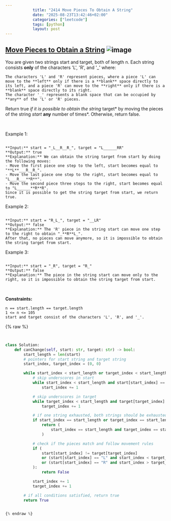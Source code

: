 ```yaml
---
            title: "2414 Move Pieces To Obtain A String"
            date: "2025-08-23T13:42:46+02:00"
            categories: ["leetcode"]
            tags: [python]
            layout: post
---
```

            
## [Move Pieces to Obtain a String](https://leetcode.com/problems/move-pieces-to-obtain-a-string) ![image](https://img.shields.io/badge/Difficulty-Medium-orange)

You are given two strings start and target, both of length n. Each string consists **only** of the characters 'L', 'R', and '_' where:

	The characters 'L' and 'R' represent pieces, where a piece 'L' can move to the **left** only if there is a **blank** space directly to its left, and a piece 'R' can move to the **right** only if there is a **blank** space directly to its right.
	The character '_' represents a blank space that can be occupied by **any** of the 'L' or 'R' pieces.

Return true *if it is possible to obtain the string* target* by moving the pieces of the string *start* **any** number of times*. Otherwise, return false.

 

Example 1:

```

**Input:** start = "_L__R__R_", target = "L______RR"
**Output:** true
**Explanation:** We can obtain the string target from start by doing the following moves:
- Move the first piece one step to the left, start becomes equal to "**L**___R__R_".
- Move the last piece one step to the right, start becomes equal to "L___R___**R**".
- Move the second piece three steps to the right, start becomes equal to "L______**R**R".
Since it is possible to get the string target from start, we return true.

```

Example 2:

```

**Input:** start = "R_L_", target = "__LR"
**Output:** false
**Explanation:** The 'R' piece in the string start can move one step to the right to obtain "_**R**L_".
After that, no pieces can move anymore, so it is impossible to obtain the string target from start.

```

Example 3:

```

**Input:** start = "_R", target = "R_"
**Output:** false
**Explanation:** The piece in the string start can move only to the right, so it is impossible to obtain the string target from start.
```

 

**Constraints:**

	n == start.length == target.length
	1 <= n <= 105
	start and target consist of the characters 'L', 'R', and '_'.

{% raw %}


```python


class Solution:
    def canChange(self, start: str, target: str) -> bool:
        start_length = len(start)
        # pointers for start string and target string
        start_index, target_index = (0, 0)

        while start_index < start_length or target_index < start_length:
            # skip underscores in start
            while start_index < start_length and start[start_index] == "_":
                start_index += 1

            # skip underscores in target
            while target_index < start_length and target[target_index] == "_":
                target_index += 1

            # if one string exhausted, both strings should be exhausted
            if start_index == start_length or target_index == start_length:
                return (
                    start_index == start_length and target_index == start_length
                )

            # check if the pieces match and follow movement rules
            if (
                start[start_index] != target[target_index]
                or (start[start_index] == "L" and start_index < target_index)
                or (start[start_index] == "R" and start_index > target_index)
            ):
                return False

            start_index += 1
            target_index += 1

        # if all conditions satisfied, return true
        return True


{% endraw %}
```
